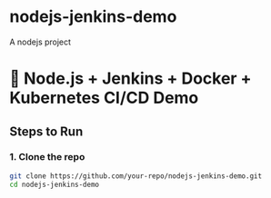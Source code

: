 # nodejs-jenkins-demo
A nodejs project 


# 🚀 Node.js + Jenkins + Docker + Kubernetes CI/CD Demo

## Steps to Run

### 1. Clone the repo
```bash
git clone https://github.com/your-repo/nodejs-jenkins-demo.git
cd nodejs-jenkins-demo

